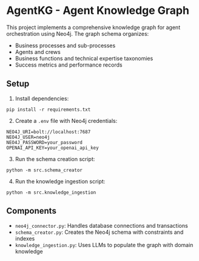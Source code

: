 # AgentKG - Agent Knowledge Graph

This project implements a comprehensive knowledge graph for agent orchestration using Neo4j. The graph schema organizes:

- Business processes and sub-processes
- Agents and crews
- Business functions and technical expertise taxonomies
- Success metrics and performance records

## Setup

1. Install dependencies:
```
pip install -r requirements.txt
```

2. Create a `.env` file with Neo4j credentials:
```
NEO4J_URI=bolt://localhost:7687
NEO4J_USER=neo4j
NEO4J_PASSWORD=your_password
OPENAI_API_KEY=your_openai_api_key
```

3. Run the schema creation script:
```
python -m src.schema_creator
```

4. Run the knowledge ingestion script:
```
python -m src.knowledge_ingestion
```

## Components

- `neo4j_connector.py`: Handles database connections and transactions
- `schema_creator.py`: Creates the Neo4j schema with constraints and indexes
- `knowledge_ingestion.py`: Uses LLMs to populate the graph with domain knowledge